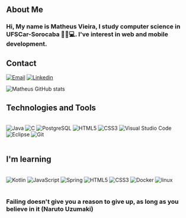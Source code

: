 ## **About Me**
### Hi, My name is Matheus Vieira, I study computer science in UFSCar-Sorocaba 🧑‍🎓💻. I've interest in web and mobile development.</br>

## **Contact**

[![Email](https://img.shields.io/badge/Gmail-D14836?style=for-the-badge&logo=gmail&logoColor=white)](https://vieira.matheusf13@gmail.com)
[![Linkedin](https://img.shields.io/badge/LinkedIn-0077B5?style=for-the-badge&logo=linkedin&logoColor=white)](https://www.linkedin.com/in/matheus-vieira-06166722a/)

![Matheus GitHub stats](https://github-readme-stats.vercel.app/api?username=matheus-fvp&show_icons=true&theme=onedark)
</br>

## **Technologies and Tools**

<div style="display: inline_block"><br/>
    <img src="https://img.shields.io/badge/Java-ED8B00?style=for-the-badge&logo=openjdk&logoColor=white" alt="Java" aling="center"/>
    <img src="https://img.shields.io/badge/C-00599C?style=for-the-badge&logo=c&logoColor=white" alt="C" aling="center"/>
    <img src="https://img.shields.io/badge/PostgreSQL-316192?style=for-the-badge&logo=postgresql&logoColor=white" alt="PostgreSQL" aling="center"/>
    <img src="https://img.shields.io/badge/HTML5-E34F26?style=for-the-badge&logo=html5&logoColor=white" alt="HTML5" aling="center"/>
    <img src="https://img.shields.io/badge/CSS3-1572B6?style=for-the-badge&logo=css3&logoColor=white" alt="CSS3" aling="center"/>
    <img src="https://img.shields.io/badge/Visual_Studio_Code-0078D4?style=for-the-badge&logo=visual%20studio%20code&logoColor=white" alt="Visual Studio Code" aling="center"/>
    <img src="https://img.shields.io/badge/Eclipse-2C2255?style=for-the-badge&logo=eclipse&logoColor=white" alt="Eclipse" aling="center"/>
    <img src="https://img.shields.io/badge/GIT-E44C30?style=for-the-badge&logo=git&logoColor=white" alt="Git" aling="center"/>
</div>
</br>

## **I'm learning**

<div style="display: inline_block"><br/>
    <img src="https://img.shields.io/badge/Kotlin-0095D5?&style=for-the-badge&logo=kotlin&logoColor=white" alt="Kotlin" aling="center"/>
    <img src="https://img.shields.io/badge/JavaScript-323330?style=for-the-badge&logo=javascript&logoColor=F7DF1E" alt="JavaScript" aling="center"/>
    <img src="https://img.shields.io/badge/Spring-6DB33F?style=for-the-badge&logo=spring&logoColor=white" alt="Spring" aling="center"/>
    <img src="https://img.shields.io/badge/Angular-DD0031?style=for-the-badge&logo=angular&logoColor=white" alt="HTML5" aling="Angular"/>
    <img src="https://img.shields.io/badge/MongoDB-4EA94B?style=for-the-badge&logo=mongodb&logoColor=white" alt="CSS3" aling="MongoDB"/>
    <img src="https://img.shields.io/badge/docker-%230db7ed.svg?style=for-the-badge&logo=docker&logoColor=white" alt="Docker" aling="center"/>
    <img src="https://img.shields.io/badge/Linux-FCC624?style=for-the-badge&logo=linux&logoColor=black" alt="linux" aling="center"/>
</div></br>

### **Failing doesn't give you a reason to give up, as long as you believe in it (Naruto Uzumaki)**

